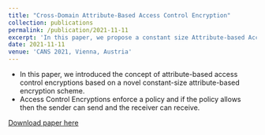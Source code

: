 ```yaml
---
title: "Cross-Domain Attribute-Based Access Control Encryption"
collection: publications
permalink: /publication/2021-11-11
excerpt: 'In this paper, we propose a constant size Attribute-based Access Control Encryption using a novel CP-ABE. We further improve the trust assumptions by describing the scheme in a more realistic setting called cross-domain ACE.'
date: 2021-11-11
venue: 'CANS 2021, Vienna, Austria'
---
```


<ul>
<li> In this paper, we introduced the concept of attribute-based access control encryptions based on a novel constant-size attribute-based encryption scheme. </li>
<li> Access Control Encryptions enforce a policy and if the policy allows then the sender can send and the receiver can receive. </li>
</ul>

[Download paper here](https://eprint.iacr.org/2021/074.pdf)